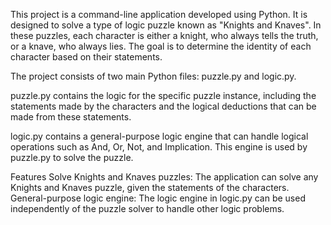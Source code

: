 This project is a command-line application developed using Python. It is designed to solve a type of logic puzzle known as "Knights and Knaves". In these puzzles, each character is either a knight, who always tells the truth, or a knave, who always lies. The goal is to determine the identity of each character based on their statements.

The project consists of two main Python files: puzzle.py and logic.py.

puzzle.py contains the logic for the specific puzzle instance, including the statements made by the characters and the logical deductions that can be made from these statements.

logic.py contains a general-purpose logic engine that can handle logical operations such as And, Or, Not, and Implication. This engine is used by puzzle.py to solve the puzzle.

Features
Solve Knights and Knaves puzzles: The application can solve any Knights and Knaves puzzle, given the statements of the characters.
General-purpose logic engine: The logic engine in logic.py can be used independently of the puzzle solver to handle other logic problems.
